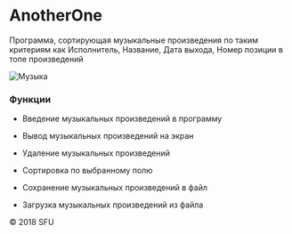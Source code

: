 # AnotherOne

Программа, сортирующая музыкальные произведения по таким критериям как Исполнитель, Название, Дата выхода, Номер позиции в топе произведений

![Музыка](http://cdn.onlinewebfonts.com/svg/img_562056.png)

### Функции

* Введение музыкальных произведений в программу

* Вывод музыкальных произведений на экран

* Удаление музыкальных произведений

* Сортировка по выбранному полю

* Сохранение музыкальных произведений в файл

* Загрузка музыкальных произведений из файла

© 2018 SFU
